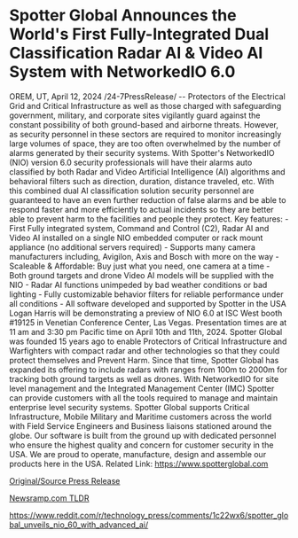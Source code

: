 # Spotter Global Announces the World's First Fully-Integrated Dual Classification Radar AI & Video AI System with NetworkedIO 6.0

OREM, UT, April 12, 2024 /24-7PressRelease/ -- Protectors of the Electrical Grid and Critical Infrastructure as well as those charged with safeguarding government, military, and corporate sites vigilantly guard against the constant possibility of both ground-based and airborne threats. However, as security personnel in these sectors are required to monitor increasingly large volumes of space, they are too often overwhelmed by the number of alarms generated by their security systems.   With Spotter's NetworkedIO (NIO) version 6.0 security professionals will have their alarms auto classified by both Radar and Video Artificial Intelligence (AI) algorithms and behavioral filters such as direction, duration, distance traveled, etc. With this combined dual AI classification solution security personnel are guaranteed to have an even further reduction of false alarms and be able to respond faster and more efficiently to actual incidents so they are better able to prevent harm to the facilities and people they protect.  Key features: - First Fully integrated system, Command and Control (C2), Radar AI and Video AI installed on a single NIO embedded computer or rack mount appliance (no additional servers required) - Supports many camera manufacturers including, Avigilon, Axis and Bosch with more on the way - Scaleable & Affordable: Buy just what you need, one camera at a time - Both ground targets and drone Video AI models will be supplied with the NIO - Radar AI functions unimpeded by bad weather conditions or bad lighting - Fully customizable behavior filters for reliable performance under all conditions - All software developed and supported by Spotter in the USA  Logan Harris will be demonstrating a preview of NIO 6.0 at ISC West booth #19125 in Venetian Conference Center, Las Vegas. Presentation times are at 11 am and 3:30 pm Pacific time on April 10th and 11th, 2024.  Spotter Global was founded 15 years ago to enable Protectors of Critical Infrastructure and Warfighters with compact radar and other technologies so that they could protect themselves and Prevent Harm. Since that time, Spotter Global has expanded its offering to include radars with ranges from 100m to 2000m for tracking both ground targets as well as drones. With NetworkedIO for site level management and the Integrated Management Center (IMC) Spotter can provide customers with all the tools required to manage and maintain enterprise level security systems.  Spotter Global supports Critical Infrastructure, Mobile Military and Maritime customers across the world with Field Service Engineers and Business liaisons stationed around the globe. Our software is built from the ground up with dedicated personnel who ensure the highest quality and concern for customer security in the USA. We are proud to operate, manufacture, design and assemble our products here in the USA.  Related Link: https://www.spotterglobal.com 

[Original/Source Press Release](https://www.24-7pressrelease.com/press-release/510001/spotter-global-announces-the-worlds-first-fully-integrated-dual-classification-radar-ai-video-ai-system-with-networkedio-60)
                    

[Newsramp.com TLDR](None) 

https://www.reddit.com/r/technology_press/comments/1c22wx6/spotter_global_unveils_nio_60_with_advanced_ai/